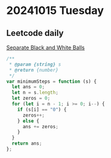 # 20241015 Tuesday

## Leetcode daily

[Separate Black and White Balls](https://leetcode.com/problems/separate-black-and-white-balls/?envType=daily-question&envId=2024-10-15)

```js
/**
 * @param {string} s
 * @return {number}
 */
var minimumSteps = function (s) {
  let ans = 0;
  let n = s.length;
  let zeros = 0;
  for (let i = n - 1; i >= 0; i--) {
    if (s[i] == "0") {
      zeros++;
    } else {
      ans += zeros;
    }
  }
  return ans;
};
```
